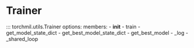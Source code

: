 # Trainer
::: torchmil.utils.Trainer
    options:
        members:
            - __init__
            - train
            - get_model_state_dict
            - get_best_model_state_dict
            - get_best_model
            - _log
            - _shared_loop
